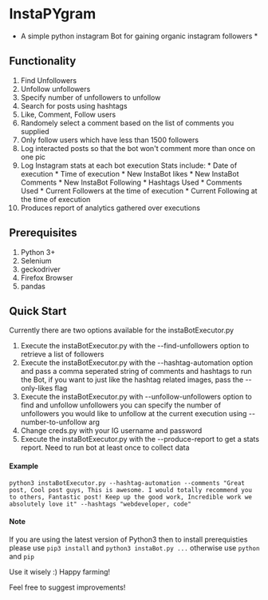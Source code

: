 # InstaPYgram

* A simple python instagram Bot for gaining organic instagram followers *

## Functionality 

1) Find Unfollowers
2) Unfollow unfollowers
3) Specify number of unfollowers to unfollow
4) Search for posts using hashtags
5) Like, Comment, Follow users
6) Randomely select a comment based on the list of comments you supplied
7) Only follow users which have less than 1500 followers
8) Log interacted posts so that the bot won't comment more than once on one pic 
9) Log Instagram stats at each bot execution
    Stats include:
        * Date of execution
        * Time of execution
        * New InstaBot likes
        * New InstaBot Comments
        * New InstaBot Following
        * Hashtags Used
        * Comments Used
        * Current Followers at the time of execution
        * Current Following at the time of execution
10) Produces report of analytics gathered over executions

## Prerequisites

1) Python 3+
2) Selenium
3) geckodriver
4) Firefox Browser
5) pandas

## Quick Start

Currently there are two options available for the instaBotExecutor.py

1) Execute the instaBotExecutor.py with the --find-unfollowers option to retrieve a list of followers
2) Execute the instaBotExecutor.py with the --hashtag-automation option and pass a comma seperated string of comments and hashtags to run the Bot, if you want to just like the hashtag related images, pass the --only-likes flag
3) Execute the instaBotExecutor.py with --unfollow-unfollowers option to find and unfollow unfollowers you can specify the number of unfollowers you would like to unfollow at the current execution using --number-to-unfollow arg
4) Change creds.py with your IG username and password
5) Execute the instaBotExecutor.py with the --produce-report to get a stats report. Need to run bot at least once to collect data 

#### Example
```
python3 instaBotExecutor.py --hashtag-automation --comments "Great post, Cool post guys, This is awesome. I would totally recommend you to others, Fantastic post! Keep up the good work, Incredible work we absolutely love it" --hashtags "webdeveloper, code"
```

#### Note

If you are using the latest version of Python3 then to install prerequisties please use `pip3 install` and `python3 instaBot.py ...` otherwise use `python` and `pip`

Use it wisely :)
Happy farming!

Feel free to suggest improvements!